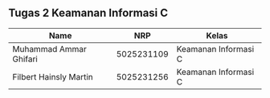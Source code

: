 ## Tugas 2 Keamanan Informasi C
| Name                   | NRP        | Kelas                |
|------------------------|------------|----------------------|
| Muhammad Ammar Ghifari | 5025231109 | Keamanan Informasi C |
| Filbert Hainsly Martin | 5025231256 | Keamanan Informasi C |

